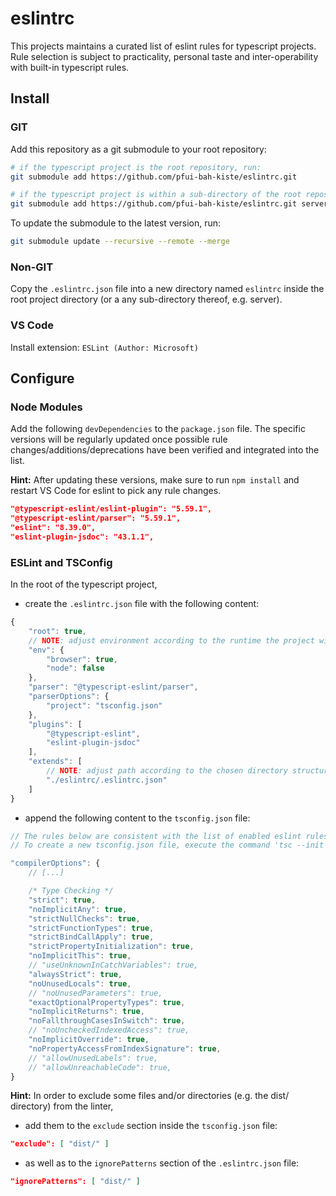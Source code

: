 # eslintrc
This projects maintains a curated list of eslint rules for typescript projects.
Rule selection is subject to practicality, personal taste and inter-operability with built-in typescript rules.

## Install

### GIT

Add this repository as a git submodule to your root repository:
```bash
# if the typescript project is the root repository, run:
git submodule add https://github.com/pfui-bah-kiste/eslintrc.git

# if the typescript project is within a sub-directory of the root repository, e.g. server, run:
git submodule add https://github.com/pfui-bah-kiste/eslintrc.git server/eslintrc
```

To update the submodule to the latest version, run:
```bash
git submodule update --recursive --remote --merge
```

### Non-GIT

Copy the ```.eslintrc.json``` file into a new directory named ```eslintrc``` inside the root project directory (or a any sub-directory thereof, e.g. server).

### VS Code

Install extension:
```ESLint (Author: Microsoft)```

## Configure

### Node Modules

Add the following ```devDependencies``` to the ```package.json``` file. The specific versions will be regularly updated once possible rule changes/additions/deprecations have been verified and integrated into the list.

__Hint:__ After updating these versions, make sure to run ```npm install``` and restart VS Code for eslint to pick any rule changes.

```json
"@typescript-eslint/eslint-plugin": "5.59.1",
"@typescript-eslint/parser": "5.59.1",
"eslint": "8.39.0",
"eslint-plugin-jsdoc": "43.1.1",
```

### ESLint and TSConfig

In the root of the typescript project,

* create the ```.eslintrc.json``` file with the following content:
```javascript
{
    "root": true,
    // NOTE: adjust environment according to the runtime the project will be executed in
    "env": {
        "browser": true,
        "node": false
    },
    "parser": "@typescript-eslint/parser",
    "parserOptions": {
        "project": "tsconfig.json"
    },
    "plugins": [
        "@typescript-eslint",
        "eslint-plugin-jsdoc"
    ],
    "extends": [
        // NOTE: adjust path according to the chosen directory structure
        "./eslintrc/.eslintrc.json"
    ]
}
```

* append the following content to the ```tsconfig.json``` file:
```javascript
// The rules below are consistent with the list of enabled eslint rules.
// To create a new tsconfig.json file, execute the command 'tsc --init'.

"compilerOptions": {
    // [...]

    /* Type Checking */
    "strict": true,
    "noImplicitAny": true,
    "strictNullChecks": true,
    "strictFunctionTypes": true,
    "strictBindCallApply": true,
    "strictPropertyInitialization": true,
    "noImplicitThis": true,
    // "useUnknownInCatchVariables": true,
    "alwaysStrict": true,
    "noUnusedLocals": true,
    // "noUnusedParameters": true,
    "exactOptionalPropertyTypes": true,
    "noImplicitReturns": true,
    "noFallthroughCasesInSwitch": true,
    // "noUncheckedIndexedAccess": true,
    "noImplicitOverride": true,
    "noPropertyAccessFromIndexSignature": true,
    // "allowUnusedLabels": true,
    // "allowUnreachableCode": true,
}
```

__Hint:__ In order to exclude some files and/or directories (e.g. the dist/ directory) from the linter,
* add them to the ```exclude``` section inside the ```tsconfig.json``` file:

```json
"exclude": [ "dist/" ]
```

* as well as to the ```ignorePatterns``` section of the ```.eslintrc.json``` file:

```json
"ignorePatterns": [ "dist/" ]
```
